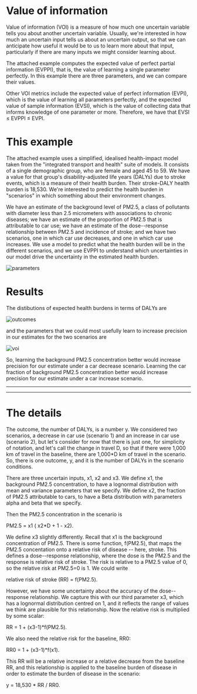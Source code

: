 # Value of information

Value of information (VOI) is a measure of how much one uncertain variable tells you about another uncertain variable. Usually, we're interested in how much an uncertain input tells us about an uncertain output, so that we can anticipate how useful it would be to us to learn more about that input, particularly if there are many inputs we might consider learning about.

The attached example computes the expected value of perfect partial information (EVPPI), that is, the value of learning a single parameter perfectly. In this example there are three parameters, and we can compare their values.

Other VOI metrics include the expected value of perfect information (EVPI), which is the value of learning all parameters perfectly, and the expected value of sample information (EVSI), which is the value of collecting data that informs knowledge of one parameter or more. Therefore, we have that EVSI &le; EVPPI &le; EVPI.

# This example

The attached example uses a simplified, idealised health-impact model taken from the "integrated transport and health" suite of models. It consists of a single demographic group, who are female and aged 45 to 59. We have a value for that group's disability-adjusted life years (DALYs) due to stroke events, which is a measure of their health burden. Their stroke-DALY health burden is 18,530. We're interested to predict the health burden in "scenarios" in which something about their environment changes.

We have an estimate of the background level of PM2.5, a class of pollutants with diameter less than 2.5 micrometers with associations to chronic diseases; we have an estimate of the proportion of PM2.5 that is attributable to car use; we have an estimate of the dose--response relationship between PM2.5 and incidence of stroke; and we have two scenarios, one in which car use decreases, and one in which car use increases. We use a model to predict what the health burden will be in the different scenarios, and we use EVPPI to understand which uncertainties in our model drive the uncertainty in the estimated health burden.

![parameters](https://github.com/robj411/value_of_information_example/blob/master/parameters.png)


# Results

The distibutions of expected health burdens in terms of DALYs are

![outcomes](https://github.com/robj411/value_of_information_example/blob/master/outcomes.png)

and the parameters that we could most usefully learn to increase precision in our estimates for the two scenarios are

![voi](https://github.com/robj411/value_of_information_example/blob/master/voi.png)

So, learning the background PM2.5 concentration better would increase precision for our estimate under a car decrease scenario. Learning the car fraction of background PM2.5 concentration better would increase precision for our estimate under a car increase scenario.

<hr>
<hr>

# The details

The outcome, the number of DALYs, is a number y. We considered two scenarios, a decrease in car use (scenario 1) and an increase in car use (scenario 2), but let's consider for now that there is just one, for simplicity of notation, and let's call the change in travel D, so that if there were 1,000 km of travel in the baseline, there are 1,000\*D km of travel in the scenario. So, there is one outcome, y, and it is the number of DALYs in the scenario conditions.

There are three uncertain inputs, x1, x2 and x3. We define x1, the background PM2.5 concentration, to have a lognormal distribution with mean and variance parameters that we specify. We define x2, the fraction of PM2.5 attributable to cars, to have a Beta distribution with parameters alpha and beta that we specify. 

Then the PM2.5 concentration in the scenario is 

PM2.5 = x1 ( x2\*D + 1 - x2).

We define x3 slightly differently. Recall that x1 is the background concentration of PM2.5. There is some function, f(PM2.5), that maps the PM2.5 concentation onto a relative risk of disease -- here, stroke. This defines a dose--response relationship, where the dose is the PM2.5 and the response is relative risk of stroke. The risk is relative to a PM2.5 value of 0, so the relative risk at PM2.5=0 is 1. We could write

relative risk of stroke (RR) = f(PM2.5).

However, we have some uncertainty about the accuracy of the dose--response relationship. We capture this with our third parameter x3, which has a lognormal distribution centred on 1, and it reflects the range of values we think are plausible for this relationship. Now the relative risk is multiplied by some scalar:

RR = 1 + (x3-1)\*f(PM2.5).

We also need the relative risk for the baseline, RR0:

RR0 = 1 + (x3-1)\*f(x1).

This RR will be a relative increase or a relative decrease from the baseline RR, and this relationship is applied to the baseline burden of disease in order to estimate the burden of disease in the scenario:

y = 18,530 \* RR / RR0.




